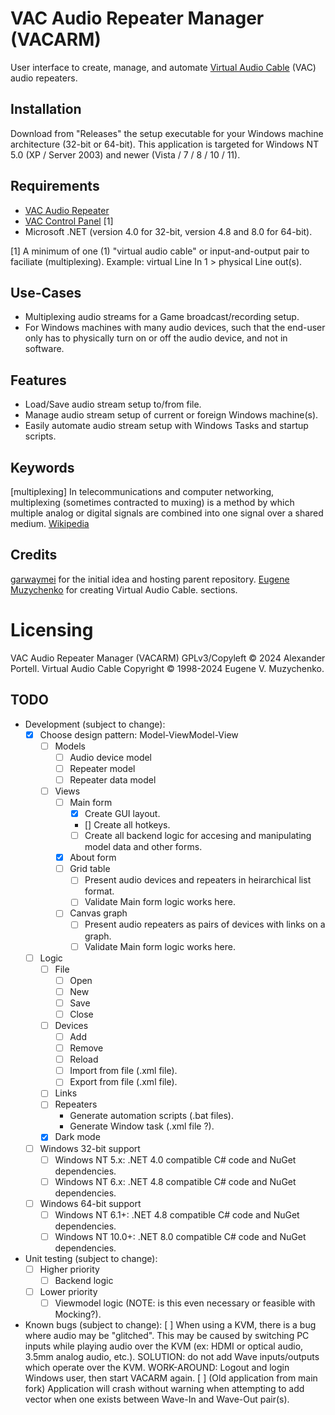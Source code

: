 # VAC Audio Repeater Manager (VACARM)
User interface to create, manage, and automate [Virtual Audio Cable](#Licensing) (VAC) audio repeaters.

## Installation
Download from "Releases" the setup executable for your Windows machine architecture (32-bit or 64-bit). This application is targeted for Windows NT 5.0 (XP / Server 2003) and newer (Vista / 7 / 8 / 10 / 11).

## Requirements
* [VAC Audio Repeater](https://vac.muzychenko.net/en/repeater.htm)
* [VAC Control Panel](https://vac.muzychenko.net/en/download.htm) [1]
* Microsoft .NET (version 4.0 for 32-bit, version 4.8 and 8.0 for 64-bit). 

[1]
A minimum of one (1) "virtual audio cable" or input-and-output pair to faciliate (multiplexing). Example: virtual Line In 1 > physical Line out(s).

## Use-Cases
* Multiplexing audio streams for a Game broadcast/recording setup.
* For Windows machines with many audio devices, such that the end-user only has to physically turn on or off the audio device, and not in software.

## Features
* Load/Save audio stream setup to/from file.
* Manage audio stream setup of current or foreign Windows machine(s).
* Easily automate audio stream setup with Windows Tasks and startup scripts.

## Keywords
[multiplexing]
In telecommunications and computer networking, multiplexing (sometimes contracted to muxing) is a method by which multiple analog or digital signals are combined into one signal over a shared medium. [Wikipedia](https://en.wikipedia.org/wiki/Multiplexing)

## Credits
[garwaymei](https://github.com/garwaymei) for the initial idea and hosting parent repository.
[Eugene Muzychenko](https://eugene.muzychenko.net/EMuzychenko_Resume_Eng.htm) for creating Virtual Audio Cable.
sections.

# Licensing
VAC Audio Repeater Manager (VACARM) GPLv3/Copyleft © 2024 Alexander Portell.
Virtual Audio Cable Copyright © 1998-2024 Eugene V. Muzychenko.

## TODO
- Development (subject to change):
	- [x] Choose design pattern: Model-ViewModel-View
		- [ ] Models
			- [ ] Audio device model
			- [ ] Repeater model
			- [ ] Repeater data model
		- [ ] Views
			- [ ] Main form
				- [x] Create GUI layout.
				- [] Create all hotkeys.
				- [ ] Create all backend logic for accesing and manipulating model data and other forms.
			- [x] About form
			- [ ] Grid table
				- [ ] Present audio devices and repeaters in heirarchical list format.
				- [ ] Validate Main form logic works here.
			- [ ] Canvas graph
				- [ ] Present audio repeaters as pairs of devices with links on a graph.
				- [ ] Validate Main form logic works here.

	- [ ] Logic
		- [ ] File
			- [ ] Open
			- [ ] New
			- [ ] Save
			- [ ] Close
		- [ ] Devices
			- [ ] Add
			- [ ] Remove
			- [ ] Reload
			- [ ] Import from file (.xml file).
			- [ ] Export from file (.xml file).
		- [ ] Links
		- [ ] Repeaters
			- Generate automation scripts (.bat files).
			- Generate Window task (.xml file ?).
		- [x] Dark mode
	- [ ] Windows 32-bit support
		- [ ] Windows NT 5.x:	.NET 4.0 compatible C# code and NuGet dependencies.
		- [ ] Windows NT 6.x:	.NET 4.8 compatible C# code and NuGet dependencies.
	- [ ] Windows 64-bit support
		- [ ] Windows NT 6.1+:	.NET 4.8 compatible C# code and NuGet dependencies.
		- [ ] Windows NT 10.0+:	.NET 8.0 compatible C# code and NuGet dependencies.

- Unit testing (subject to change):
	- [ ] Higher priority
		- [ ] Backend logic
	- [ ] Lower priority
		- [ ] Viewmodel logic (NOTE: is this even necessary or feasible with Mocking?).

- Known bugs (subject to change):
	[ ] When using a KVM, there is a bug where audio may be "glitched". This may be caused by switching PC inputs while playing audio over the KVM (ex: HDMI or optical audio, 3.5mm analog audio, etc.). SOLUTION: do not add Wave inputs/outputs which operate over the KVM. WORK-AROUND: Logout and login Windows user, then start VACARM again.
	[ ] (Old application from main fork) Application will crash without warning when attempting to add vector when one exists between Wave-In and Wave-Out pair(s).
